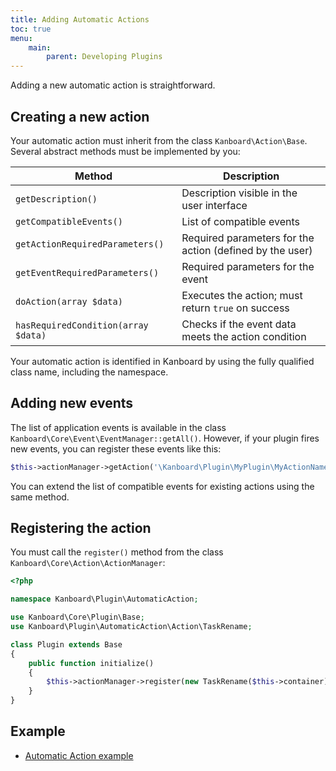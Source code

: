 ```yaml
---
title: Adding Automatic Actions
toc: true
menu:
    main:
        parent: Developing Plugins
---
```


Adding a new automatic action is straightforward.

Creating a new action
---------------------

Your automatic action must inherit from the class `Kanboard\Action\Base`.
Several abstract methods must be implemented by you:

Method                               | Description
-------------------------------------| -------------------------------------
`getDescription()`                   | Description visible in the user interface
`getCompatibleEvents()`              | List of compatible events
`getActionRequiredParameters()`      | Required parameters for the action (defined by the user)
`getEventRequiredParameters()`       | Required parameters for the event
`doAction(array $data)`              | Executes the action; must return `true` on success
`hasRequiredCondition(array $data)`  | Checks if the event data meets the action condition

Your automatic action is identified in Kanboard by using the fully qualified class name, including the namespace.

Adding new events
-----------------

The list of application events is available in the class `Kanboard\Core\Event\EventManager::getAll()`. However, if your plugin fires new events, you can register these events like this:

```php
$this->actionManager->getAction('\Kanboard\Plugin\MyPlugin\MyActionName')->addEvent('my.event', 'My event description');
```

You can extend the list of compatible events for existing actions using the same method.

Registering the action
----------------------

You must call the `register()` method from the class `Kanboard\Core\Action\ActionManager`:

```php
<?php

namespace Kanboard\Plugin\AutomaticAction;

use Kanboard\Core\Plugin\Base;
use Kanboard\Plugin\AutomaticAction\Action\TaskRename;

class Plugin extends Base
{
    public function initialize()
    {
        $this->actionManager->register(new TaskRename($this->container));
    }
}
```

Example
-------

- [Automatic Action example](https://github.com/kanboard/plugin-example-automatic-action)
